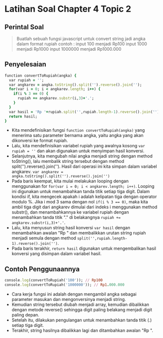 # Latihan Soal Chapter 4 Topic 2

## Perintal Soal
> Buatlah sebuah fungsi javascript untuk convert string jadi angka dalam format rupiah contoh : 
  input 100 menjadi Rp100
  input 1000 menjadi Rp1000
  input 1000000 menjadi Rp1000.000
  
## Penyelesaian

```ruby
function convertToRupiah(angka) {
  var rupiah = '';    
  var angkarev = angka.toString().split('').reverse().join('');
  for(var i = 0; i < angkarev.length; i++) {
    if(i % 3 == 0) {
      rupiah += angkarev.substr(i,3)+'.';
    }
  }
  var hasil = 'Rp '+rupiah.split('',rupiah.length-1).reverse().join('');
  return hasil;
}
```
- Kita mendefinisikan fungsi `function convertToRupiah(angka)` yang menerima satu parameter bernama angka, yaitu angka yang akan dikonversi ke format rupiah.
- Lalu, kita mendefinisikan variabel rupiah yang awalnya kosong `var rupiah = ''` dan akan digunakan untuk menyimpan hasil konversi.
- Selanjutnya, kita mengubah nilai angka menjadi string dengan method toString(), lalu membalik string tersebut dengan method split('').reverse().join(''). Hasil dari operasi ini kita simpan dalam variabel angkarev. `var angkarev = angka.toString().split('').reverse().join('')`
- Pada baris keempat, kita mulai melakukan looping dengan menggunakan for `for(var i = 0; i < angkarev.length; i++)`. Looping ini digunakan untuk menambahkan tanda titik setiap tiga digit. Dalam kondisi if, kita mengecek apakah i adalah kelipatan tiga dengan operator modulo %. Jika i mod 3 sama dengan nol `if(i % 3 == 0)`, maka kita ambil tiga digit dari angkarev dimulai dari indeks i menggunakan method substr(), dan menambahkannya ke variabel rupiah dengan menambahkan tanda titik "." di belakangnya `rupiah += angkarev.substr(i,3)+'.'`.
- Lalu, kita menyusun string hasil konversi `var hasil` dengan menambahkan awalan "Rp " dan membalikkan urutan string rupiah menjadi semula dengan method `split('',rupiah.length-1).reverse().join('')`.
- Pada baris terakhir, `return hasil` digunakan untuk mengembalikan hasil konversi yang disimpan dalam variabel hasil.

## Contoh Penggunaannya
```ruby
console.log(convertToRupiah('100')); // Rp100
console.log(convertToRupiah('1000000')); // Rp1.000.000
```
- Cara kerja fungsi ini adalah dengan mengambil angka sebagai parameter masukan dan mengonversinya menjadi string. 
- Kemudian string tersebut diubah menjadi array, kemudian dibalikkan dengan metode reverse() sehingga digit paling belakang menjadi digit paling depan. 
- Setelah itu, dilakukan pengulangan untuk menambahkan tanda titik (.) setiap tiga digit. 
- Terakhir, string hasilnya dibalikkan lagi dan ditambahkan awalan "Rp ".
